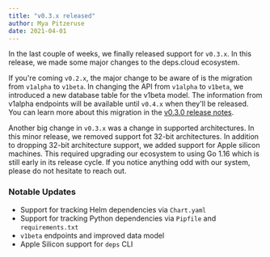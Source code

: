 ```yaml
---
title: "v0.3.x released"
author: Mya Pitzeruse
date: 2021-04-01
---
```


In the last couple of weeks, we finally released support for `v0.3.x`.
In this release, we made some major changes to the deps.cloud ecosystem.

If you're coming `v0.2.x`, the major change to be aware of is the migration from `v1alpha` to `v1beta`.
In changing the API from `v1alpha` to `v1beta`, we introduced a new database table for the v1beta model.
The information from v1alpha endpoints will be available until `v0.4.x` when they'll be released.
You can learn more about this migration in the [v0.3.0 release notes][].

[v0.3.0 release notes]: https://github.com/depscloud/depscloud/releases/tag/v0.3.0

Another big change in `v0.3.x` was a change in supported architectures.
In this minor release, we removed support fot 32-bit architectures.
In addition to dropping 32-bit architecture support, we added support for Apple silicon machines.
This required upgrading our ecosystem to using Go 1.16 which is still early in its release cycle.
If you notice anything odd with our system, please do not hesitate to reach out.

### Notable Updates

* Support for tracking Helm dependencies via `Chart.yaml`
* Support for tracking Python dependencies via `Pipfile` and `requirements.txt`
* `v1beta` endpoints and improved data model
* Apple Silicon support for `deps` CLI
